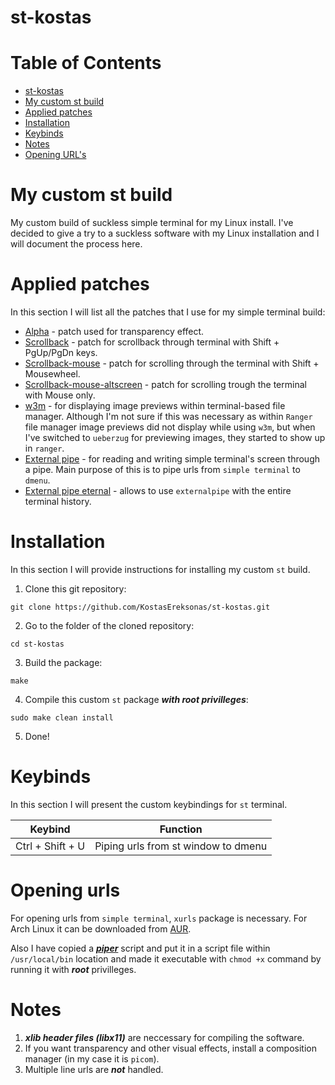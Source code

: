 # st-kostas

Table of Contents
=================
* [st-kostas](#st-kostas)
* [My custom st build](#My-custom-st-build)
* [Applied patches](#Applied-patches)
* [Installation](#Installation)
* [Keybinds](#Keybinds)
* [Notes](#Notes)
* [Opening URL's](#Opening-urls)

# My custom st build
My custom build of suckless simple terminal for my Linux install. I've decided to give a try to a suckless software with my Linux installation and I will document the process here.

# Applied patches
In this section I will list all the patches that I use for my simple terminal build:

* [Alpha](../main/patches/st-alpha-0.8.2.diff) - patch used for transparency effect.
* [Scrollback](../main/patches/st-scrollback-0.8.4.diff) - patch for scrollback through terminal with Shift + PgUp/PgDn keys.
* [Scrollback-mouse](../main/patches/st-scrollback-mouse-20191024-a2c479c.diff) - patch for scrolling through the terminal with Shift + Mousewheel.
* [Scrollback-mouse-altscreen](../main/patches/st-scrollback-mouse-altscreen-20200416-5703aa0.diff) - patch for scrolling trough the terminal with Mouse only.
* [w3m](../main/patches/st-w3m-0.8.3.diff) - for displaying image previews within terminal-based file manager. Although I'm not sure if this was necessary as within `Ranger` file manager image previews did not display while using `w3m`, but when I've switched to `ueberzug` for previewing images, they started to show up in `ranger`.
* [External pipe](../main/patches/st-externalpipe-0.8.4.diff) - for reading and writing simple terminal's screen through a pipe. Main purpose of this is to pipe urls from `simple terminal` to `dmenu`.
* [External pipe eternal](../main/patches/st-externalpipe-eternal-0.8.3.diff) - allows to use `externalpipe` with the entire terminal history.

# Installation

In this section I will provide instructions for installing my custom `st` build.

1. Clone this git repository:

`git clone https://github.com/KostasEreksonas/st-kostas.git`

2. Go to the folder of the cloned repository:

`cd st-kostas`

3. Build the package:

`make`

4. Compile this custom `st` package ***with root privilleges***:

`sudo make clean install`

5. Done!

# Keybinds

In this section I will present the custom keybindings for `st` terminal.

|		Keybind		|				Function				|
|:-----------------:|:-------------------------------------:|
| Ctrl + Shift + U	| Piping urls from st window to dmenu	|

# Opening urls

For opening urls from `simple terminal`, `xurls` package is necessary. For Arch Linux it can be downloaded from [AUR](https://aur.archlinux.org/packages/xurls/).

Also I have copied a ***[piper](http://arza.us/paste/piper)*** script and put it in a script file within `/usr/local/bin` location and made it executable with `chmod +x` command by running it with ***root*** privilleges.

# Notes

1. ***xlib header files (libx11)*** are neccessary for compiling the software.
2. If you want transparency and other visual effects, install a composition manager (in my case it is `picom`).
3. Multiple line urls are ***not*** handled.
